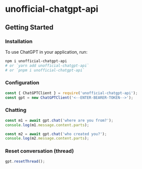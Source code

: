 # unofficial-chatgpt-api

## Getting Started

### Installation

To use ChatGPT in your application, run:

```bash
npm i unofficial-chatgpt-api
# or `yarn add unofficial-chatgpt-api`
# or `pnpm i unofficial-chatgpt-api`
```

### Configuration

```js
const { ChatGPTClient } = require('unofficial-chatgpt-api');
const gpt = new ChatGPTClient('<--ENTER-BEARER-TOKEN-->');
```

### Chatting

```js
const m1 = await gpt.chat('where are you from?');
console.log(m1.message.content.parts);

const m2 = await gpt.chat('who created you?');
console.log(m2.message.content.parts);
```

### Reset conversation (thread)

```js
gpt.resetThread();
```
